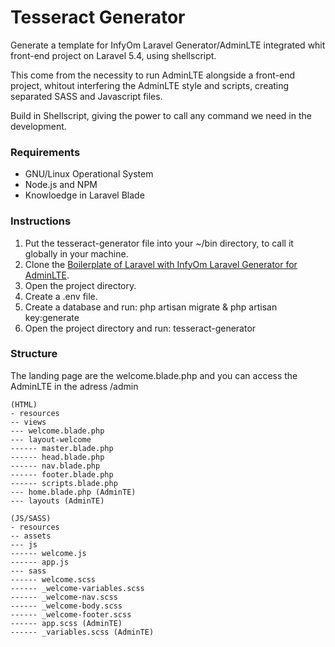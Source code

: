# Tesseract Generator
Generate a template for InfyOm Laravel Generator/AdminLTE integrated whit front-end project on Laravel 5.4, using shellscript.

This come from the necessity to run AdminLTE alongside a front-end project, whitout interfering the AdminLTE style and scripts, creating separated SASS and Javascript files.

Build in Shellscript, giving the power to call any command we need in the development.

### Requirements
- GNU/Linux Operational System
- Node.js and NPM
- Knowloedge in Laravel Blade

### Instructions
1. Put the tesseract-generator file into your ~/bin directory, to call it globally in your machine.
2. Clone the [Boilerplate of Laravel with InfyOm Laravel Generator for AdminLTE](https://github.com/InfyOmLabs/adminlte-generator/tree/5.4).
3. Open the project directory.
4. Create a .env file.
5. Create a database and run: php artisan migrate & php artisan key:generate
6. Open the project directory and run: tesseract-generator 

### Structure
The landing page are the welcome.blade.php and you can access the AdminLTE in the adress /admin

```
(HTML)
- resources
-- views
--- welcome.blade.php
--- layout-welcome
------ master.blade.php
------ head.blade.php
------ nav.blade.php
------ footer.blade.php
------ scripts.blade.php
--- home.blade.php (AdminTE)
--- layouts (AdminTE)
```
```
(JS/SASS)
- resources
-- assets
--- js
------ welcome.js
------ app.js
--- sass
------ welcome.scss
------ _welcome-variables.scss
------ _welcome-nav.scss
------ _welcome-body.scss
------ _welcome-footer.scss
------ app.scss (AdminTE)
------ _variables.scss (AdminTE)
```
